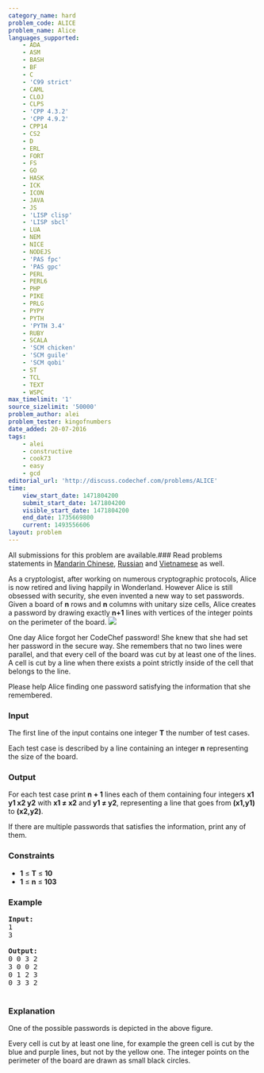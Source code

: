 ```yaml
---
category_name: hard
problem_code: ALICE
problem_name: Alice
languages_supported:
    - ADA
    - ASM
    - BASH
    - BF
    - C
    - 'C99 strict'
    - CAML
    - CLOJ
    - CLPS
    - 'CPP 4.3.2'
    - 'CPP 4.9.2'
    - CPP14
    - CS2
    - D
    - ERL
    - FORT
    - FS
    - GO
    - HASK
    - ICK
    - ICON
    - JAVA
    - JS
    - 'LISP clisp'
    - 'LISP sbcl'
    - LUA
    - NEM
    - NICE
    - NODEJS
    - 'PAS fpc'
    - 'PAS gpc'
    - PERL
    - PERL6
    - PHP
    - PIKE
    - PRLG
    - PYPY
    - PYTH
    - 'PYTH 3.4'
    - RUBY
    - SCALA
    - 'SCM chicken'
    - 'SCM guile'
    - 'SCM qobi'
    - ST
    - TCL
    - TEXT
    - WSPC
max_timelimit: '1'
source_sizelimit: '50000'
problem_author: alei
problem_tester: kingofnumbers
date_added: 20-07-2016
tags:
    - alei
    - constructive
    - cook73
    - easy
    - gcd
editorial_url: 'http://discuss.codechef.com/problems/ALICE'
time:
    view_start_date: 1471804200
    submit_start_date: 1471804200
    visible_start_date: 1471804200
    end_date: 1735669800
    current: 1493556606
layout: problem
---
```

All submissions for this problem are available.###  Read problems statements in [Mandarin Chinese](http://www.codechef.com/download/translated/COOK73/mandarin/ALICE.pdf), [Russian](http://www.codechef.com/download/translated/COOK73/russian/ALICE.pdf) and [Vietnamese](http://www.codechef.com/download/translated/COOK73/vietnamese/ALICE.pdf) as well.

As a cryptologist, after working on numerous cryptographic protocols, Alice is now retired and living happily in Wonderland. However Alice is still obsessed with security, she even invented a new way to set passwords. Given a board of **n** rows and **n** columns with unitary size cells, Alice creates a password by drawing exactly **n+1** lines with vertices of the integer points on the perimeter of the board. ![](https://s3.amazonaws.com/codechef_shared/download/upload/tiles.png)

One day Alice forgot her CodeChef password! She knew that she had set her password in the secure way. She remembers that no two lines were parallel, and that every cell of the board was cut by at least one of the lines. A cell is cut by a line when there exists a point strictly inside of the cell that belongs to the line.

Please help Alice finding one password satisfying the information that she remembered.

### Input

The first line of the input contains one integer **T** the number of test cases.

Each test case is described by a line containing an integer **n** representing the size of the board.

### Output

For each test case print **n + 1** lines each of them containing four integers **x1 y1 x2 y2** with **x1 ≠ x2** and **y1 ≠ y2**, representing a line that goes from **(x1,y1)** to **(x2,y2)**.

If there are multiple passwords that satisfies the information, print any of them.

### Constraints

- **1** ≤ **T** ≤ **10**
- **1** ≤ **n** ≤ **103**

### Example

<pre><tt><b>Input:</b>
1
3
</tt>
<b>Output:</b>
<tt>0 0 3 2
3 0 0 2
0 1 2 3
0 3 3 2
</tt>
</pre>
### Explanation

One of the possible passwords is depicted in the above figure.

Every cell is cut by at least one line, for example the green cell is cut by the blue and purple lines, but not by the yellow one. The integer points on the perimeter of the board are drawn as small black circles.
